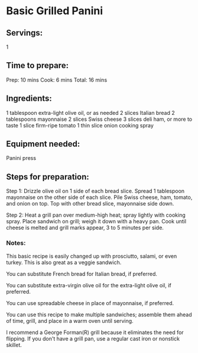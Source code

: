 # Basic Grilled Panini

## Servings: 
1

## Time to prepare: 
Prep:
10 mins
Cook:
6 mins
Total:
16 mins

## Ingredients:
1 tablespoon extra-light olive oil, or as needed
2 slices Italian bread
2 tablespoons mayonnaise
2 slices Swiss cheese 
3 slices deli ham, or more to taste
1 slice firm-ripe tomato 
1 thin slice onion
cooking spray

## Equipment needed:
Panini press

## Steps for preparation:
Step 1: Drizzle olive oil on 1 side of each bread slice. Spread 1 tablespoon mayonnaise on the other side of each slice. Pile Swiss cheese, ham, tomato, and onion on top. Top with other bread slice, mayonnaise side down.

Step 2: Heat a grill pan over medium-high heat; spray lightly with cooking spray. Place sandwich on grill; weigh it down with a heavy pan. Cook until cheese is melted and grill marks appear, 3 to 5 minutes per side.


### Notes:
This basic recipe is easily changed up with prosciutto, salami, or even turkey. This is also great as a veggie sandwich.

You can substitute French bread for Italian bread, if preferred.

You can substitute extra-virgin olive oil for the extra-light olive oil, if preferred.

You can use spreadable cheese in place of mayonnaise, if preferred.

You can use this recipe to make multiple sandwiches; assemble them ahead of time, grill, and place in a warm oven until serving.

I recommend a George Forman(R) grill because it eliminates the need for flipping. If you don't have a grill pan, use a regular cast iron or nonstick skillet.
